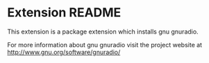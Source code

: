 # Extension README

This extension is a package extension which installs gnu gnuradio.

For more information about gnu gnuradio visit the project website at
http://www.gnu.org/software/gnuradio/

